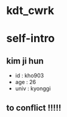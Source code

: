 # kdt_cwrk

# self-intro
## kim ji hun
- id : kho903
- age : 26
- univ : kyonggi

## to conflict !!!!!
